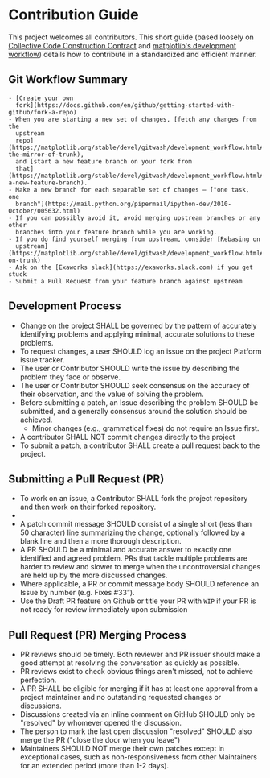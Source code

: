 # Contribution Guide

This project welcomes all contributors. This short guide (based loosely on [
Collective Code Construction Contract](http://zeromq-rfc.wikidot.com/spec:22)
and [matplotlib's development
workflow](https://matplotlib.org/stable/devel/gitwash/development_workflow.html#development-workflow))
details how to contribute in a standardized and efficient manner.

## Git Workflow Summary
    - [Create your own
      fork](https://docs.github.com/en/github/getting-started-with-github/fork-a-repo)
    - When you are starting a new set of changes, [fetch any changes from the
      upstream
      repo](https://matplotlib.org/stable/devel/gitwash/development_workflow.html#update-the-mirror-of-trunk),
      and [start a new feature branch on your fork from
      that](https://matplotlib.org/stable/devel/gitwash/development_workflow.html#make-a-new-feature-branch).
    - Make a new branch for each separable set of changes — ["one task, one
      branch"](https://mail.python.org/pipermail/ipython-dev/2010-October/005632.html)
    - If you can possibly avoid it, avoid merging upstream branches or any other
      branches into your feature branch while you are working.
    - If you do find yourself merging from upstream, consider [Rebasing on
      upstream](https://matplotlib.org/stable/devel/gitwash/development_workflow.html#rebase-on-trunk)
    - Ask on the [Exaworks slack](https://exaworks.slack.com) if you get stuck
    - Submit a Pull Request from your feature branch against upstream

## Development Process

- Change on the project SHALL be governed by the pattern of accurately
  identifying problems and applying minimal, accurate solutions to these
  problems.
- To request changes, a user SHOULD log an issue on the project Platform issue
  tracker.
- The user or Contributor SHOULD write the issue by describing the problem they
  face or observe.
- The user or Contributor SHOULD seek consensus on the accuracy of their
  observation, and the value of solving the problem.
- Before submitting a patch, an Issue describing the problem SHOULD be
  submitted, and a generally consensus around the solution should be achieved.
  - Minor changes (e.g., grammatical fixes) do not require an Issue first.
- A contributor SHALL NOT commit changes directly to the project
- To submit a patch, a contributor SHALL create a pull request back to the
  project.

## Submitting a Pull Request (PR)

- To work on an issue, a Contributor SHALL fork the project repository and then
  work on their forked repository.
- 
- A patch commit message SHOULD consist of a single short (less than 50
  character) line summarizing the change, optionally followed by a blank line
  and then a more thorough description.
- A PR SHOULD be a minimal and accurate answer to exactly one identified and
  agreed problem. PRs that tackle multiple problems are harder to review and
  slower to merge when the uncontroversial changes are held up by the more
  discussed changes.
- Where applicable, a PR or commit message body SHOULD reference an Issue by
  number (e.g. Fixes #33”).
- Use the Draft PR feature on Github or title your PR with `WIP` if your PR is
  not ready for review immediately upon submission

## Pull Request (PR) Merging Process

- PR reviews should be timely. Both reviewer and PR issuer should make a good
  attempt at resolving the conversation as quickly as possible.
- PR reviews exist to check obvious things aren't missed, not to achieve
  perfection.
- A PR SHALL be eligible for merging if it has at least one approval from a
  project maintainer and no outstanding requested changes or discussions.
- Discussions created via an inline comment on GitHub SHOULD only be "resolved"
  by whomever opened the discussion.
- The person to mark the last open discussion "resolved" SHOULD also merge the
  PR ("close the door when you leave")
- Maintainers SHOULD NOT merge their own patches except in exceptional cases,
  such as non-responsiveness from other Maintainers for an extended period (more
  than 1-2 days).
